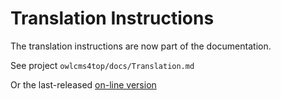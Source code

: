# Translation Instructions

The translation instructions are now part of the documentation.

See project `owlcms4top/docs/Translation.md`

Or the last-released [on-line version](https://jflamy.github.io/owlcms4/#/Translation) 

